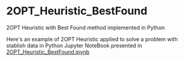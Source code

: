 # 2OPT_Heuristic_BestFound

2OPT Heuristic with Best Found method implemented in Python

Here's an example of 2OPT Heuristic applied to solve a problem with stablish data in Python
Jupyter NoteBook presented in [2OPT_Heuristic_BestFound.ipynb](2OPT.ipynb)
